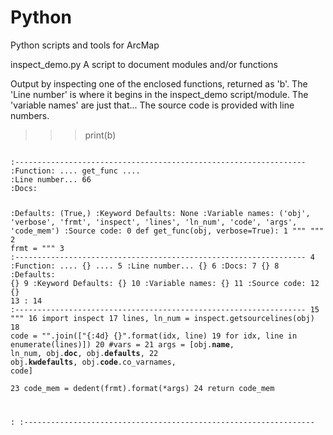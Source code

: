 # Python
Python scripts and tools for ArcMap

inspect_demo.py   A script to document modules and/or functions

Output by inspecting one of the enclosed functions, returned as 'b'.
The 'Line number' is where it begins in the inspect_demo script/module.
The 'variable names' are just that...
The source code is provided with line numbers.

>>> print(b)
<code>
:-----------------------------------------------------------------
:Function: .... get_func ....
:Line number... 66
:Docs:
 
:Defaults: (True,)
:Keyword Defaults: None
:Variable names: ('obj', 'verbose', 'frmt', 'inspect', 'lines', 'ln_num', 'code', 'args', 'code_mem')
:Source code:
   0  def get_func(obj, verbose=True):
   1      """ """
   2      frmt = """
   3      :-----------------------------------------------------------------
   4      :Function: .... {} ....
   5      :Line number... {}
   6      :Docs:
   7      {}
   8      :Defaults: {}
   9      :Keyword Defaults: {}
  10      :Variable names: {}
  11      :Source code:
  12      {}
  13      :
  14      :-----------------------------------------------------------------
  15      """
  16      import inspect
  17      lines, ln_num = inspect.getsourcelines(obj)
  18      code = "".join(["{:4d}  {}".format(idx, line)
  19                      for idx, line in enumerate(lines)])
  20      #vars = 
  21      args = [obj.__name__, ln_num, obj.__doc__, obj.__defaults__,
  22              obj.__kwdefaults__, obj.__code__.co_varnames, code]        
  23      code_mem = dedent(frmt).format(*args)
  24      return code_mem

:
:-----------------------------------------------------------------
</code>


